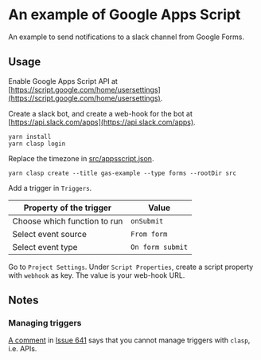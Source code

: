 # An example of Google Apps Script

An example to send notifications to a slack channel from Google Forms.

## Usage

Enable Google Apps Script API at
[https://script.google.com/home/usersettings](https://script.google.com/home/usersettings).

Create a slack bot, and create a web-hook for the bot at
[https://api.slack.com/apps](https://api.slack.com/apps).

```console
yarn install
yarn clasp login
```

Replace the timezone in [src/appsscript.json](src/appsscript.json).

```console
yarn clasp create --title gas-example --type forms --rootDir src
```

Add a trigger in `Triggers`.

| Property of the trigger | Value |
|-------------------------|-------|
| Choose which function to run | `onSubmit` |
| Select event source | `From form` |
| Select event type | `On form submit` |

Go to `Project Settings`. Under `Script Properties`, create a script property
with `webhook` as key. The value is your web-hook URL.

## Notes

### Managing triggers

[A comment](https://github.com/google/clasp/issues/641#issuecomment-501212587)
in [Issue 641](https://github.com/google/clasp/issues/641) says that you
cannot manage triggers with `clasp`, i.e. APIs.
